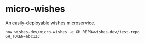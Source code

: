 # micro-wishes

An easily-deployable wishes microservice.

```
now wishes-dev/micro-wishes -e GH_REPO=wishes-dev/test-repo GH_TOKEN=abc123
```
